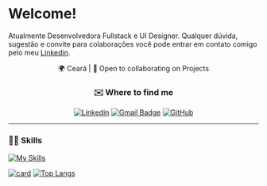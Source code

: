 # Welcome!
Atualmente Desenvolvedora Fullstack e UI Designer. Qualquer dúvida, sugestão e convite para colaborações você pode entrar em contato comigo pelo meu [Linkedin](https://www.linkedin.com/in/tifanyanunes/).

<div align="center">🌍  Ceará | 🤝  Open to collaborating on Projects

### ✉️ Where to find me
[![Linkedin](https://img.shields.io/badge/-linkedin-blue?style=flat-square&logo=Linkedin&logoColor=white&link=https://www.linkedin.com/in/tifanyanunes/)](https://www.linkedin.com/in/tifanyanunes/)
[![Gmail Badge](https://img.shields.io/badge/-email-006bed?style=flat-square&logo=Gmail&logoColor=white&link=mailto:contato.tifanynunes@gmail.com)](mailto:contato.tifanynunes@gmail.com)
[![GitHub](https://img.shields.io/github/followers/pinuya?label=follow&style=social)](https://github.com/pinuya)

</div>

---

### 🧑‍💻 Skills
[![My Skills](https://skillicons.dev/icons?i=html,css,js,nodejs,ts,react,express,vite,remix,postgres,supabase,mysql,sequelize,tailwind,discordjs,figma,git,vscode)](https://skillicons.dev)

[![card](https://github-readme-stats.vercel.app/api?username=pinuya&theme=dracula&show_icons=true)](https://github.com/anuraghazra/github-readme-stats)
[![Top Langs](https://github-readme-stats.vercel.app/api/top-langs/?username=pinuya&theme=dracula&layout=donut)](https://github.com/anuraghazra/github-readme-stats)

